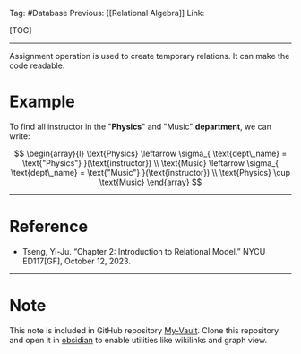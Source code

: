 Tag: #Database 
Previous: [[Relational Algebra]]
Link: 

[TOC]

---

Assignment operation is used to create temporary relations. It can make the code readable.

# Example

To find all instructor in the "**Physics**" and "Music" **department**, we can write:

$$
\begin{array}{l}
	\text{Physics} \leftarrow 
	\sigma_{
		\text{dept\_name} = \text{"Physics"}
	}(\text{instructor}) \\
	\text{Music} \leftarrow
	\sigma_{
		\text{dept\_name} = \text{"Music"}
	}(\text{instructor}) \\
	\text{Physics} \cup \text{Music}
\end{array}
$$

---

# Reference

- Tseng, Yi-Ju. “Chapter 2: Introduction to Relational Model.” NYCU ED117[GF], October 12, 2023.

---

# Note

This note is included in GitHub repository [My-Vault](https://github.com/LittleD3092/My-Vault.git). Clone this repository and open it in [obsidian](https://obsidian.md/) to enable utilities like wikilinks and graph view.